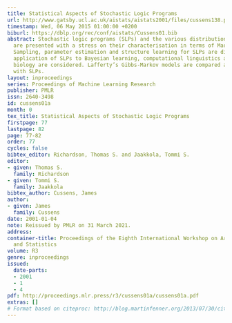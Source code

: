 ```yaml
---
title: Statistical Aspects of Stochastic Logic Programs
url: http://www.gatsby.ucl.ac.uk/aistats/aistats2001/files/cussens138.ps
timestamp: Wed, 06 May 2015 01:00:00 +0200
biburl: https://dblp.org/rec/conf/aistats/Cussens01.bib
abstract: Stochastic logic programs (SLPs) and the various distributions they define
  are presented with a stress on their characterisation in terms of Markov chains.
  Sampling, parameter estimation and structure learning for SLPs are discussed. The
  application of SLPs to Bayesian learning, computational linguistics and computational
  biology are considered. Lafferty’s Gibbs-Markov models are compared and contrasted
  with SLPs.
layout: inproceedings
series: Proceedings of Machine Learning Research
publisher: PMLR
issn: 2640-3498
id: cussens01a
month: 0
tex_title: Statistical Aspects of Stochastic Logic Programs
firstpage: 77
lastpage: 82
page: 77-82
order: 77
cycles: false
bibtex_editor: Richardson, Thomas S. and Jaakkola, Tommi S.
editor:
- given: Thomas S.
  family: Richardson
- given: Tommi S.
  family: Jaakkola
bibtex_author: Cussens, James
author:
- given: James
  family: Cussens
date: 2001-01-04
note: Reissued by PMLR on 31 March 2021.
address:
container-title: Proceedings of the Eighth International Workshop on Artificial Intelligence
  and Statistics
volume: R3
genre: inproceedings
issued:
  date-parts:
  - 2001
  - 1
  - 4
pdf: http://proceedings.mlr.press/r3/cussens01a/cussens01a.pdf
extras: []
# Format based on citeproc: http://blog.martinfenner.org/2013/07/30/citeproc-yaml-for-bibliographies/
---
```

